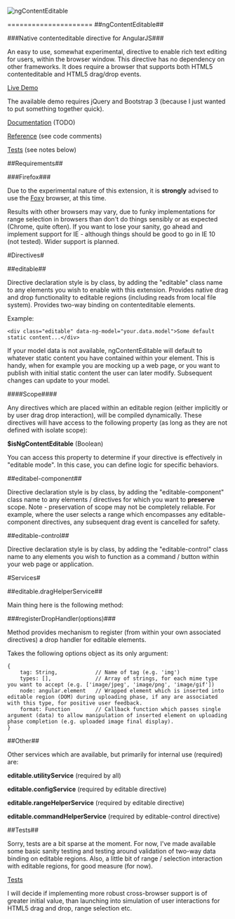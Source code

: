 ![ngContentEditable](http://inchsurf.com/ng-contenteditable/ng-contenteditable-logo.png)

=====================
##ngContentEditable##

###Native contenteditable directive for AngularJS###

An easy to use, somewhat experimental, directive to enable rich text editing for users, within the browser window. This directive has no dependency on other frameworks. It does require a browser that supports both HTML5 contenteditable and HTML5 drag/drop events.

[Live Demo](http://inchsurf.com/ng-contenteditable/)

The available demo requires jQuery and Bootstrap 3 (because I just wanted to put something together quick).

[Documentation](https://github.com/cathalsurfs/ng-contenteditable/wiki) (TODO)

[Reference](https://github.com/cathalsurfs/ng-contenteditable/blob/master/demo/js/app.js) (see code comments)

[Tests](https://github.com/cathalsurfs/ng-contenteditable/tree/master/test) (see notes below)

##Requirements##

###Firefox###

Due to the experimental nature of this extension, it is __strongly__ advised to use the [Foxy](https://getfirefox.com) browser, at this time.

Results with other browsers may vary, due to funky implementations for range selection in browsers than don't do things sensibly or as expected (Chrome, quite often). If you want to lose your sanity, go ahead and implement support for IE - although things should be good to go in IE 10 (not tested). Wider support is planned.

#Directives#

##editable##

Directive declaration style is by class, by adding the "editable" class name to any elements you wish to enable with this extension. Provides native drag and drop functionality to editable regions (including reads from local file system). Provides two-way binding on contenteditable elements. 

Example:

	<div class="editable" data-ng-model="your.data.model">Some default static content...</div>

If your model data is not available, ngContentEditable will default to whatever static content you have contained within your element. This is handy, when for example you are mocking up a web page, or you want to publish with initial static content the user can later modify. Subsequent changes can update to your model.

####Scope####

Any directives which are placed within an editable region (either implicitly or by user drag drop interaction), will be compiled dynamically. These directives will have access to the following property (as long as they are not defined with isolate scope):

__$isNgContentEditable__ (Boolean)

You can access this property to determine if your directive is effectively in "editable mode". In this case, you can define logic for specific behaviors.

##editabel-component##

Directive declaration style is by class, by adding the "editable-component" class name to any elements / directives for which you want to __preserve__ scope. Note - preservation of scope may not be completely reliable. For example, where the user selects a range which encompasses any editable-component directives, any subsequent drag event is cancelled for safety.

##editable-control##

Directive declaration style is by class, by adding the "editable-control" class name to any elements you wish to function as a command / button within your web page or application.

#Services#

##editable.dragHelperService##

Main thing here is the following method:

###registerDropHandler(options)###

Method provides mechanism to register (from within your own associated directives) a drop handler for editable elements.

Takes the following options object as its only argument:

	{
		tag: String, 			// Name of tag (e.g. 'img')
		types: [], 				// Array of strings, for each mime type you want to accept (e.g. ['image/jpeg', 'image/png', 'image/gif'])
		node: angular.element 	// Wrapped element which is inserted into editable region (DOM) during uploading phase, if any are associated with this type, for positive user feedback.
		format: Function 		// Callback function which passes single argument (data) to allow manipulation of inserted element on uploading phase completion (e.g. uploaded image final display).
	}

##Other##

Other services which are available, but primarily for internal use (required) are:

__editable.utilityService__ (required by all)

__editable.configService__ (required by editable directive)

__editable.rangeHelperService__ (required by editable directive)

__editable.commandHelperService__ (required by editable-control directive)

##Tests##

Sorry, tests are a bit sparse at the moment. For now, I've made available some basic sanity testing and testing around validation of two-way data binding on editable regions. Also, a little bit of range / selection interaction with editable regions, for good measure (for now).

[Tests](https://github.com/cathalsurfs/ng-contenteditable/tree/master/test)

I will decide if implementing more robust cross-browser support is of greater initial value, than launching into simulation of user interactions for HTML5 drag and drop, range selection etc.
